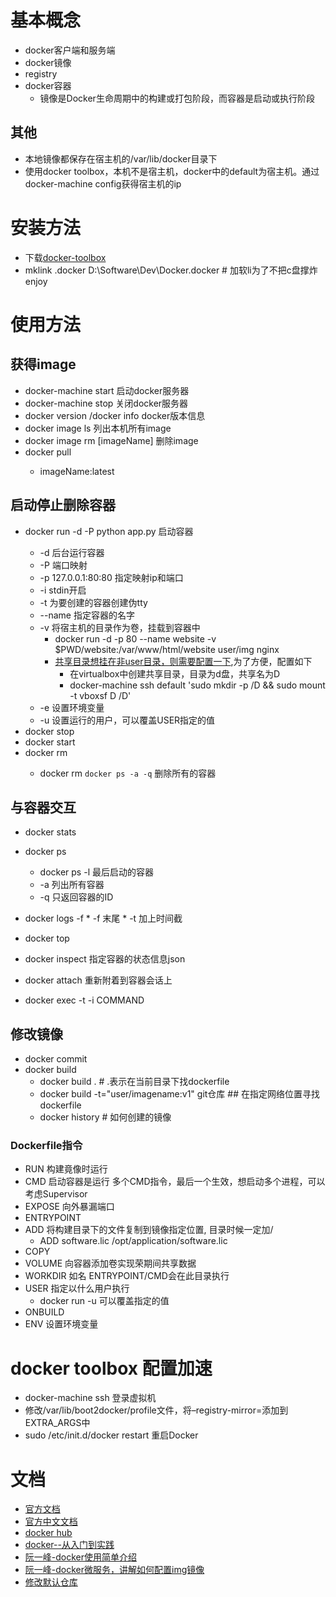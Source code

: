 # 基本概念
* docker客户端和服务端
* docker镜像
* registry
* docker容器
	* 镜像是Docker生命周期中的构建或打包阶段，而容器是启动或执行阶段

## 其他
* 本地镜像都保存在宿主机的/var/lib/docker目录下
* 使用docker toolbox，本机不是宿主机，docker中的default为宿主机。通过docker-machine config获得宿主机的ip

# 安装方法
* 下载[docker-toolbox]()
* mklink .docker D:\Software\Dev\Docker\.docker # 加软li为了不把c盘撑炸
enjoy

# 使用方法
## 获得image
* docker-machine start 启动docker服务器
* docker-machine stop  关闭docker服务器
* docker version /docker info docker版本信息
* docker image ls 列出本机所有image
* docker image rm [imageName] 删除image
* docker pull <img-name>
	* imageName:latest

## 启动停止删除容器
* docker run -d -P <img-name> python app.py 启动容器
	* -d 后台运行容器
	* -P 端口映射
	* -p 127.0.0.1:80:80 指定映射ip和端口
	* -i stdin开启
	* -t 为要创建的容器创建伪tty
	* --name 指定容器的名字
	* -v 将宿主机的目录作为卷，挂载到容器中
		* docker run -d -p 80 --name website -v $PWD/website:/var/www/html/website user/img nginx
		* [共享目录想挂在非user目录，则需要配置一下](https://www.jianshu.com/p/2ecef54c1e33),为了方便，配置如下
			* 在virtualbox中创建共享目录，目录为d盘，共享名为D
			* docker-machine ssh default 'sudo mkdir -p /D && sudo mount -t vboxsf D /D'
	* -e 设置环境变量
	* -u 设置运行的用户，可以覆盖USER指定的值
* docker stop <docker names>
* docker start <docker names>
* docker rm <docker names>
	* docker rm `docker ps -a -q` 删除所有的容器

## 与容器交互

* docker stats
* docker ps
	* docker ps -l 最后启动的容器
	* -a 列出所有容器
	* -q 只返回容器的ID
* docker logs -f <docker names>
		* -f 末尾
		* -t 加上时间截
* docker top <docker names>
* docker inspect <docker names> 指定容器的状态信息json

* docker attach 重新附着到容器会话上
* docker exec -t -i <docker name> COMMAND

## 修改镜像
* docker commit
* docker build
	* docker build . # .表示在当前目录下找dockerfile
	* docker build -t="user/imagename:v1" git仓库 ## 在指定网络位置寻找dockerfile
	* docker history <imagename> # 如何创建的镜像

### Dockerfile指令
* RUN 构建竟像时运行
* CMD 启动容器是运行 多个CMD指令，最后一个生效，想启动多个进程，可以考虑Supervisor
* EXPOSE 向外暴漏端口
* ENTRYPOINT
* ADD 将构建目录下的文件复制到镜像指定位置, 目录时候一定加/
	* ADD software.lic /opt/application/software.lic
* COPY
* VOLUME 向容器添加卷实现荣期间共享数据
* WORKDIR 如名 ENTRYPOINT/CMD会在此目录执行
* USER 指定以什么用户执行
	* docker run -u 可以覆盖指定的值
* ONBUILD
* ENV 设置环境变量

# docker toolbox 配置加速
* docker-machine ssh <machine-name>登录虚拟机
* 修改/var/lib/boot2docker/profile文件，将–registry-mirror=<your accelerate address>添加到EXTRA_ARGS中
* sudo /etc/init.d/docker restart 重启Docker

# 文档
* [官方文档](https://docs.docker.com/)
* [官方中文文档](https://docs.docker-cn.com/)
* [docker hub](https://hub.docker.com/)
* [docker--从入门到实践](https://yeasy.gitbooks.io/docker_practice/content/introduction/what.html)
* [阮一峰-docker使用简单介绍](http://www.ruanyifeng.com/blog/2018/02/docker-tutorial.html)
* [阮一峰-docker微服务，讲解如何配置img镜像](http://www.ruanyifeng.com/blog/2018/02/docker-wordpress-tutorial.html)
* [修改默认仓库](https://www.kar-chan.com/?p=5906)
